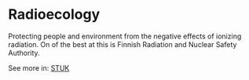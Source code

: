 <script src="//api.glia.com/salemove_integration.js"></script>

# Radioecology

Protecting people and environment from the negative effects of ionizing radiation. On of the best at this is Finnish Radiation and Nuclear Safety Authority.

See more in: <a href="https://www.stuk.fi/web/en/frontpage" target="_blank">STUK</a>

